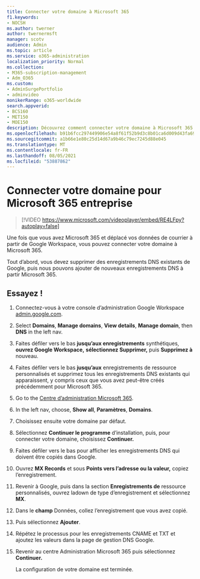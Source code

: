 ```yaml
---
title: Connecter votre domaine à Microsoft 365
f1.keywords:
- NOCSH
ms.author: twerner
author: twernermsft
manager: scotv
audience: Admin
ms.topic: article
ms.service: o365-administration
localization_priority: Normal
ms.collection:
- M365-subscription-management
- Adm_O365
ms.custom:
- AdminSurgePortfolio
- adminvideo
monikerRange: o365-worldwide
search.appverid:
- BCS160
- MET150
- MOE150
description: Découvrez comment connecter votre domaine à Microsoft 365.
ms.openlocfilehash: b91b6fcc297449906e54a8f61f52b9d3c8b01ca6d009d43fa69a5873b81eb873
ms.sourcegitcommit: a1b66e1e80c25d14d67a9b46c79ec7245d88e045
ms.translationtype: MT
ms.contentlocale: fr-FR
ms.lasthandoff: 08/05/2021
ms.locfileid: "53887862"
---
```

# <a name="connect-your-domain-to-microsoft-365-for-business"></a>Connecter votre domaine pour Microsoft 365 entreprise

> [!VIDEO https://www.microsoft.com/videoplayer/embed/RE4LFpy?autoplay=false]

Une fois que vous avez Microsoft 365 et déplacé vos données de courrier à partir de Google Workspace, vous pouvez connecter votre domaine à Microsoft 365. 

Tout d’abord, vous devez supprimer des enregistrements DNS existants de Google, puis nous pouvons ajouter de nouveaux enregistrements DNS à partir Microsoft 365.

## <a name="try-it"></a>Essayez !

1. Connectez-vous à votre console d’administration Google Workspace [admin.google.com](https://admin.google.com).
1. Select **Domains**, **Manage domains**, **View details**, **Manage domain**, then **DNS** in the left nav.
1. Faites défiler vers le bas **jusqu’aux enregistrements** synthétiques, **ouvrez Google Workspace,** **sélectionnez Supprimer,** puis **Supprimez à** nouveau.
1. Faites défiler vers le bas **jusqu’aux** enregistrements de ressource personnalisés et supprimez tous les enregistrements DNS existants qui apparaissent, y compris ceux que vous avez peut-être créés précédemment pour Microsoft 365.
1. Go to the [Centre d’administration Microsoft 365](https://admin.microsoft.com).
1. In the left nav, choose, **Show all**, **Paramètres**, **Domains**.
1. Choisissez ensuite votre domaine par défaut.
1. Sélectionnez **Continuer le programme** d’installation, puis, pour connecter votre domaine, choisissez **Continuer.**
1. Faites défiler vers le bas pour afficher les enregistrements DNS qui doivent être copiés dans Google.
1. Ouvrez **MX Records** et sous **Points vers l’adresse ou la valeur,** copiez l’enregistrement.
1. Revenir à Google, puis dans la section **Enregistrements de** ressource personnalisés, ouvrez ladown de type d’enregistrement et sélectionnez **MX**.
1. Dans le **champ** Données, collez l’enregistrement que vous avez copié.
1. Puis sélectionnez **Ajouter**.
1. Répétez le processus pour les enregistrements CNAME et TXT et ajoutez les valeurs dans la page de gestion DNS Google.
1. Revenir au centre Administration Microsoft 365 puis sélectionnez **Continuer.**

    La configuration de votre domaine est terminée.